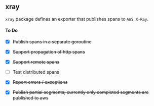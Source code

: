 xray
-------

`xray` package defines an exporter that publishes spans to `AWS X-Ray`.

#### To Do 

- [x] ~~Publish spans in a separate goroutine~~
- [x] ~~Support propagation of http spans~~
- [x] ~~Support remote spans~~
- [ ] Test distributed spans
- [x] ~~Report errors / exceptions~~
- [x] ~~Publish partial segments; currently only completed segments are published to aws~~

